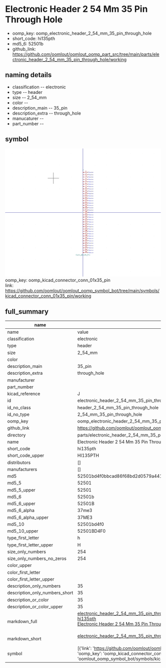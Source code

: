# Electronic Header 2 54 Mm 35 Pin Through Hole

  
* oomp_key: oomp_electronic_header_2_54_mm_35_pin_through_hole 
* short_code: hi135pth
* md5_6: 52501b  
* github_link: https://github.com/oomlout/oomlout_oomp_part_src/tree/main/parts/electronic_header_2_54_mm_35_pin_through_hole/working  
## naming details
* classification -- electronic
* type -- header
* size -- 2_54_mm
* color -- 
* description_main -- 35_pin
* description_extra -- through_hole
* manucaturer -- 
* part_number -- 



## symbol

![](symbol/0/working/working_600.png)  
oomp_key: oomp_kicad_connector_conn_01x35_pin  
link: https://github.com/oomlout/oomlout_oomp_symbol_bot/tree/main/symbols/kicad_connector_conn_01x35_pin/working  


## full_summary
| name | value | 
| --- | --- | 
| name | value | 
| classification | electronic | 
| type | header | 
| size | 2_54_mm | 
| color |  | 
| description_main | 35_pin | 
| description_extra | through_hole | 
| manufacturer |  | 
| part_number |  | 
| kicad_reference | J | 
| id | electronic_header_2_54_mm_35_pin_through_hole | 
| id_no_class | header_2_54_mm_35_pin_through_hole | 
| id_no_type | 2_54_mm_35_pin_through_hole | 
| oomp_key | oomp_electronic_header_2_54_mm_35_pin_through_hole | 
| github_link | https://github.com/oomlout/oomlout_oomp_part_src/tree/main/parts/electronic_header_2_54_mm_35_pin_through_hole/working | 
| directory | parts/electronic_header_2_54_mm_35_pin_through_hole | 
| name | Electronic Header 2 54 Mm 35 Pin Through Hole | 
| short_code | hi135pth | 
| short_code_upper | HI135PTH | 
| distributors | [] | 
| manufacturers | [] | 
| md5 | 52501bd4f0bbcad86f68bd2d0579a441 | 
| md5_5 | 52501 | 
| md5_5_upper | 52501 | 
| md5_6 | 52501b | 
| md5_6_upper | 52501B | 
| md5_6_alpha | 37me3 | 
| md5_6_alpha_upper | 37ME3 | 
| md5_10 | 52501bd4f0 | 
| md5_10_upper | 52501BD4F0 | 
| type_first_letter | h | 
| type_first_letter_upper | H | 
| size_only_numbers | 254 | 
| size_only_numbers_no_zeros | 254 | 
| color_upper |  | 
| color_first_letter |  | 
| color_first_letter_upper |  | 
| description_only_numbers | 35 | 
| description_only_numbers_short | 35 | 
| description_or_color | 35 | 
| description_or_color_upper | 35 | 
| markdown_full | [electronic_header_2_54_mm_35_pin_through_hole](https://github.com/oomlout/oomlout_oomp_part_src/tree/main/parts/electronic_header_2_54_mm_35_pin_through_hole/working)<br>[hi135pth](https://github.com/oomlout/oomlout_oomp_part_src/tree/main/parts/electronic_header_2_54_mm_35_pin_through_hole/working)<br>[Electronic Header 2 54 Mm 35 Pin Through Hole](https://github.com/oomlout/oomlout_oomp_part_src/tree/main/parts/electronic_header_2_54_mm_35_pin_through_hole/working)<br><br> | 
| markdown_short | [electronic_header_2_54_mm_35_pin_through_hole](https://github.com/oomlout/oomlout_oomp_part_src/tree/main/parts/electronic_header_2_54_mm_35_pin_through_hole/working)<br><br> | 
| symbol | [{'link': 'https://github.com/oomlout/oomlout_oomp_symbol_bot/tree/main/symbols/kicad_connector_conn_01x35_pin', 'oomp_key': 'oomp_kicad_connector_conn_01x35_pin', 'directory': 'oomlout_oomp_symbol_bot/symbols/kicad_connector_conn_01x35_pin//working/working.kicad_sym'}] | 
